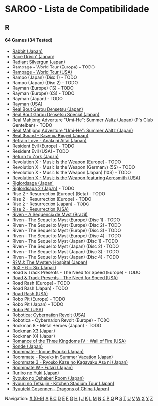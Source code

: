 # SAROO - Lista de Compatibilidade

## R

#### 64 Games (34 Tested)

- [Rabbit (Japan)](../../Regions/Japan/T-10610G/01/README.md)
- [Race Drivin' (Japan)](../../Regions/Japan/T-4802G/01/README.md)
- [Radiant Silvergun (Japan)](../../Regions/Japan/T-32902G/01/README.md)
- Rampage - World Tour (Europe) - TODO
- [Rampage - World Tour (USA)](../../Regions/USA/T-9708H/01/README.md)
- Rampo (Japan) (Disc 1) - TODO
- Rampo (Japan) (Disc 2) - TODO
- Rayman (Europe) (1S) - TODO
- Rayman (Europe) (6S) - TODO
- Rayman (Japan) - TODO
- [Rayman (USA)](../../Regions/USA/T-17701G/01/README.md)
- [Real Bout Garou Densetsu (Japan)](../../Regions/Japan/T-3105G/01/README.md)
- [Real Bout Garou Densetsu Special (Japan)](../../Regions/Japan/T-3119G/01/README.md)
- Real Mahjong Adventure "Umi-He": Summer Waltz (Japan) (P's Club Genteiban) - TODO
- [Real Mahjong Adventure "Umi-He": Summer Waltz (Japan)](../../Regions/Japan/T-16511G/01/README.md)
- [Real Sound - Kaze no Regret (Japan)](../../Regions/Japan/T-30002G/01/README.md)
- [Refrain Love - Anata ni Aitai (Japan)](../../Regions/Japan/T-5308G/01/README.md)
- Resident Evil (Europe) - TODO
- Resident Evil (USA) - TODO
- [Return to Zork (Japan)](../../Regions/Japan/T-23401G/01/README.md)
- Revolution X - Music Is the Weapon (Europe) - TODO
- Revolution X - Music Is the Weapon (Germany) (5S) - TODO
- Revolution X - Music Is the Weapon (Japan) (10S) - TODO
- [Revolution X - Music is the Weapon featuring Aerosmith (USA)](../../Regions/USA/T-8107H/01/README.md)
- [Riglordsaga (Japan)](../../Regions/Japan/GS-9021/01/README.md)
- [Riglordsaga 2 (Japan)](../../Regions/Japan/GS-9084/01/README.md) - TODO
- Rise 2 - Resurrection (Europe) (Beta) - TODO
- Rise 2 - Resurrection (Europe) - TODO
- Rise 2 - Resurrection (Japan) - TODO
- [Rise 2 - Resurrection (USA)](../../Regions/USA/T-8114-H/01/README.md)
- [Riven - A Sequencia de Myst (Brazil)](../../Regions/Brazil/MK-8180145/01/README.md)
- Riven - The Sequel to Myst (Europe) (Disc 1) - TODO
- Riven - The Sequel to Myst (Europe) (Disc 2) - TODO
- Riven - The Sequel to Myst (Europe) (Disc 3) - TODO
- Riven - The Sequel to Myst (Europe) (Disc 4) - TODO
- Riven - The Sequel to Myst (Japan) (Disc 1) - TODO
- Riven - The Sequel to Myst (Japan) (Disc 2) - TODO
- Riven - The Sequel to Myst (Japan) (Disc 3) - TODO
- Riven - The Sequel to Myst (Japan) (Disc 4) - TODO
- [R?MJ: The Mystery Hospital (Japan)](../../Regions/Japan/T-13322G/01/README.md)
- [RoX - 6 = Six (Japan)](../../Regions/Japan/T-16612G/01/README.md)
- Road & Track Presents - The Need for Speed (Europe) - TODO
- [Road & Track Presents - The Need for Speed (USA)](../../Regions/USA/T-5009H/01/README.md)
- Road Rash (Europe) - TODO
- Road Rash (Japan) - TODO
- [Road Rash (USA)](../../Regions/USA/T-5008H/01/README.md)
- Robo Pit (Europe) - TODO
- Robo Pit (Japan) - TODO
- [Robo Pit (USA)](../../Regions/USA/T-10002H/01/README.md)
- [Robotica: Cybernation Revolt (USA)](../../Regions/USA/T-8104H/01/README.md)
- Robotica - Cybernation Revolt (Europe) - TODO
- Rockman 8 - Metal Heroes (Japan) - TODO
- [Rockman X3 (Japan)](../../Regions/Japan/T-1210G/01/README.md)
- [Rockman X4 (Japan)](../../Regions/Japan/T-1221G/01/README.md)
- [Romance of the Three Kingdoms IV - Wall of Fire (USA)](../../Regions/USA/T-7601H/01/README.md)
- [Ronde (Japan)](../../Regions/Japan/T-14415G/01/README.md)
- [Roommate - Inoue Ryouko (Japan)](../../Regions/Japan/T-19502G/01/README.md)
- [Roommate - Ryouko in Summer Vacation (Japan)](../../Regions/Japan/T-19504G/01/README.md)
- [Roommate 3 - Ryouko Kaze no Kagayaku Asa ni (Japan)](../../Regions/Japan/T-19507G/01/README.md)
- [Roommate W - Futari (Japan)](../../Regions/Japan/T-19508G/01/README.md)
- [Ruriiro no Yuki (Japan)](../../Regions/Japan/T-19722G/01/README.md)
- [Ryouko no Oshaberi Room (Japan)](../../Regions/Japan/T-19509G/01/README.md)
- [Ryouri no Tetsujin - Kitchen Stadium Tour (Japan)](../../Regions/Japan/T-21702G/01/README.md)
- [Ryuuteki Gosennen - Dragons of China (Japan)](../../Regions/Japan/T-15025G/01/README.md)

Navigation:
[# (0-9)](./09.md) [A](./A.md) [B](./B.md) [C](./C.md) [D](./D.md) [E](./E.md) [F](./F.md) [G](./G.md) [H](./H.md) [I](./I.md) [J](./J.md) [K](./K.md) [L](./L.md) [M](./M.md) [N](./N.md) [O](./O.md) [P](./P.md) [Q](./Q.md) **R** [S](./S.md) [T](./T.md) [U](./U.md) [V](./V.md) [W](./W.md) [X](./X.md) [Y](./Y.md) [Z](./Z.md)
